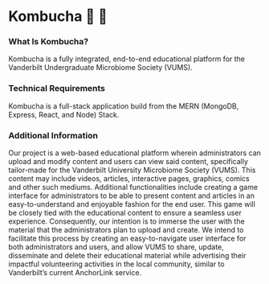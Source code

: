 # Kombucha 📖  🍎

### What Is Kombucha? 

Kombucha is a fully integrated, end-to-end educational platform for the Vanderbilt Undergraduate Microbiome Society (VUMS). 

### Technical Requirements

Kombucha is a full-stack application build from the MERN (MongoDB, Express, React, and Node) Stack. 

### Additional Information

Our project is a web-based educational platform wherein administrators can upload and modify content and users can view said content, specifically tailor-made for the Vanderbilt University Microbiome Society (VUMS). This content may include videos, articles, interactive pages, graphics, comics and other such mediums. Additional functionalities include creating a game interface for administrators to be able to present content and articles in an easy-to-understand and enjoyable fashion for the end user. This game will be closely tied with the educational content to ensure a seamless user experience. Consequently, our intention is to immerse the user with the material that the administrators plan to upload and create. We intend to facilitate this process by creating an easy-to-navigate user interface for both administrators and users, and allow VUMS to share, update, disseminate and delete their educational material while advertising their impactful volunteering activities in the local community, similar to Vanderbilt’s current AnchorLink service.
